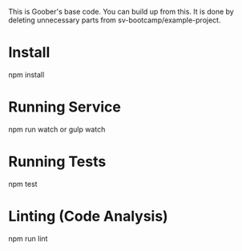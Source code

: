 This is Goober's base code. You can build up from this. It is done by deleting unnecessary parts from sv-bootcamp/example-project.
# Install
npm install
# Running Service
npm run watch
or
gulp watch
# Running Tests
npm test
# Linting (Code Analysis)
npm run lint
